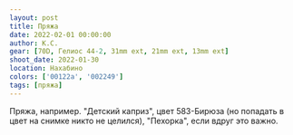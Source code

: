 ```yaml
---
layout: post
title: Пряжа
date: 2022-02-01 00:00:00
author: К.С.
gear: [70D, Гелиос 44-2, 31mm ext, 21mm ext, 13mm ext]
shoot_date: 2022-01-30
location: Нахабино
colors: ['00122a', '002249']
tags: [пряжа]
---
```

Пряжа, например. "Детский каприз", цвет 583-Бирюза (но попадать в цвет на снимке никто не целился), "Пехорка", если вдруг это важно.
